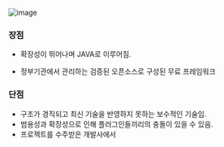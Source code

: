 

![image](https://user-images.githubusercontent.com/15938354/230804876-0e4f6a68-1138-46eb-b212-0b546f0c7ae9.png)

### 장점 
- 확장성이 뛰어나며 JAVA로 이루어짐. 

- 정부기관에서 관리하는 검증된 오픈소스로 구성된 무료 프레임워크


### 단점 
- 구조가 경직되고 최신 기술을 반영하지 못하는 보수적인 기술임.
- 범용성과 확장성으로 인해 플러그인들끼리의 충돌이 있을 수 있음. 
- 프로젝트를 수주받은 개발사에서 


